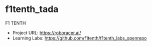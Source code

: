 # f1tenth_tada
F1 TENTH
  - Project URL: https://roboracer.ai/
  - Learning Labs: https://github.com/f1tenth/f1tenth_labs_openrepo
